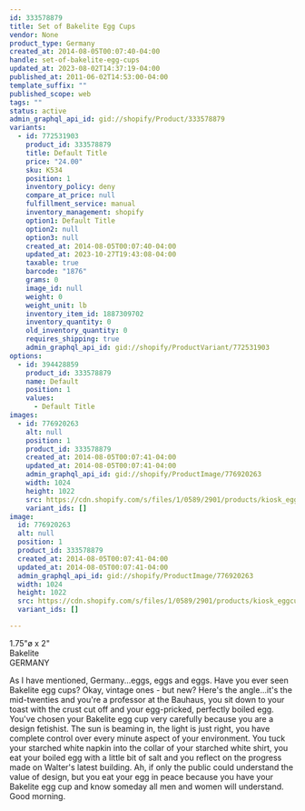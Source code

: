 ```yaml
---
id: 333578879
title: Set of Bakelite Egg Cups
vendor: None
product_type: Germany
created_at: 2014-08-05T00:07:40-04:00
handle: set-of-bakelite-egg-cups
updated_at: 2023-08-02T14:37:19-04:00
published_at: 2011-06-02T14:53:00-04:00
template_suffix: ""
published_scope: web
tags: ""
status: active
admin_graphql_api_id: gid://shopify/Product/333578879
variants:
  - id: 772531903
    product_id: 333578879
    title: Default Title
    price: "24.00"
    sku: K534
    position: 1
    inventory_policy: deny
    compare_at_price: null
    fulfillment_service: manual
    inventory_management: shopify
    option1: Default Title
    option2: null
    option3: null
    created_at: 2014-08-05T00:07:40-04:00
    updated_at: 2023-10-27T19:43:08-04:00
    taxable: true
    barcode: "1876"
    grams: 0
    image_id: null
    weight: 0
    weight_unit: lb
    inventory_item_id: 1887309702
    inventory_quantity: 0
    old_inventory_quantity: 0
    requires_shipping: true
    admin_graphql_api_id: gid://shopify/ProductVariant/772531903
options:
  - id: 394428859
    product_id: 333578879
    name: Default
    position: 1
    values:
      - Default Title
images:
  - id: 776920263
    alt: null
    position: 1
    product_id: 333578879
    created_at: 2014-08-05T00:07:41-04:00
    updated_at: 2014-08-05T00:07:41-04:00
    admin_graphql_api_id: gid://shopify/ProductImage/776920263
    width: 1024
    height: 1022
    src: https://cdn.shopify.com/s/files/1/0589/2901/products/kiosk_eggcups.tif.jpeg?v=1407211661
    variant_ids: []
image:
  id: 776920263
  alt: null
  position: 1
  product_id: 333578879
  created_at: 2014-08-05T00:07:41-04:00
  updated_at: 2014-08-05T00:07:41-04:00
  admin_graphql_api_id: gid://shopify/ProductImage/776920263
  width: 1024
  height: 1022
  src: https://cdn.shopify.com/s/files/1/0589/2901/products/kiosk_eggcups.tif.jpeg?v=1407211661
  variant_ids: []

---
```


1.75"ø x 2"  
Bakelite  
GERMANY

<!-- td {border: 1px solid #ccc;}br {mso-data-placement:same-cell;} -->

As I have mentioned, Germany...eggs, eggs and eggs. Have you ever seen Bakelite egg cups? Okay, vintage ones - but new? Here's the angle...it's the mid-twenties and you're a professor at the Bauhaus, you sit down to your toast with the crust cut off and your egg-pricked, perfectly boiled egg. You've chosen your Bakelite egg cup very carefully because you are a design fetishist. The sun is beaming in, the light is just right, you have complete control over every minute aspect of your environment. You tuck your starched white napkin into the collar of your starched white shirt, you eat your boiled egg with a little bit of salt and you reflect on the progress made on Walter's latest building. Ah, if only the public could understand the value of design, but you eat your egg in peace because you have your Bakelite egg cup and know someday all men and women will understand. Good morning.